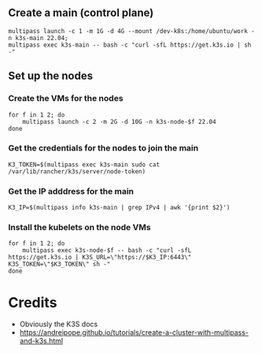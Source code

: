 
## Create a main (control plane)
```
multipass launch -c 1 -m 1G -d 4G --mount /dev-k8s:/home/ubuntu/work -n k3s-main 22.04;
multipass exec k3s-main -- bash -c "curl -sfL https://get.k3s.io | sh -"
```

## Set up the nodes

### Create the VMs for the nodes
```
for f in 1 2; do
    multipass launch -c 2 -m 2G -d 10G -n k3s-node-$f 22.04
done
```

### Get the credentials for the nodes to join the main
```
K3_TOKEN=$(multipass exec k3s-main sudo cat /var/lib/rancher/k3s/server/node-token)
```

### Get the IP adddress for the main  
```
K3_IP=$(multipass info k3s-main | grep IPv4 | awk '{print $2}')
```

### Install the kubelets on the node VMs
```
for f in 1 2; do
    multipass exec k3s-node-$f -- bash -c "curl -sfL https://get.k3s.io | K3S_URL=\"https://$K3_IP:6443\" K3S_TOKEN=\"$K3_TOKEN\" sh -"
done
```

# Credits

- Obviously the K3S docs
- https://andreipope.github.io/tutorials/create-a-cluster-with-multipass-and-k3s.html
